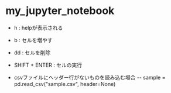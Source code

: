# my_jupyter_notebook

- h : helpが表示される
- b : セルを増やす
- dd : セルを削除
- SHIFT + ENTER : セルの実行

- csvファイルにヘッダー行がないものを読み込む場合
-- sample = pd.read_csv("sample.csv", header=None)
